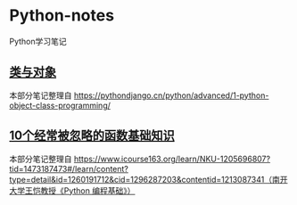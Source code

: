 # Python-notes
Python学习笔记

## [类与对象](https://github.com/LiuWeiAIinBio/Python-notes/blob/main/%E7%B1%BB%E4%B8%8E%E5%AF%B9%E8%B1%A1.ipynb)
本部分笔记整理自 https://pythondjango.cn/python/advanced/1-python-object-class-programming/

## [10个经常被忽略的函数基础知识](https://github.com/LiuWeiAIinBio/Python-notes/blob/main/10%E4%B8%AA%E7%BB%8F%E5%B8%B8%E8%A2%AB%E5%BF%BD%E7%95%A5%E7%9A%84%E5%87%BD%E6%95%B0%E5%9F%BA%E7%A1%80%E7%9F%A5%E8%AF%86.ipynb)
本部分笔记整理自 https://www.icourse163.org/learn/NKU-1205696807?tid=1473187473#/learn/content?type=detail&id=1260191712&cid=1296287203&contentid=1213087341（南开大学王‍恺教授《Python 编程基础》）
